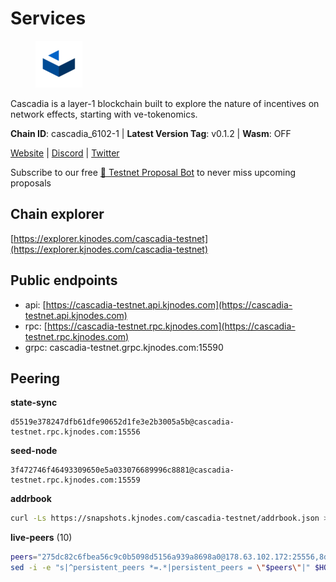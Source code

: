# Services

<figure><img src="https://raw.githubusercontent.com/kj89/cosmos-images/main/logos/cascadia.png" alt=""><figcaption></figcaption></figure>

Cascadia is a layer-1 blockchain built to explore the  nature of incentives on network effects, starting  with ve-tokenomics.

**Chain ID**: cascadia_6102-1 | **Latest Version Tag**: v0.1.2 | **Wasm**: OFF

[Website](https://www.cascadia.foundation) | [Discord](https://discord.gg/cascadia) | [Twitter](https://twitter.com/CascadiaSystems)



Subscribe to our free [🤖 Testnet Proposal Bot](https://t.me/kjnodes_testnet_proposal_bot) to never miss upcoming proposals


## Chain explorer
[https://explorer.kjnodes.com/cascadia-testnet](https://explorer.kjnodes.com/cascadia-testnet)

## Public endpoints

* api: [https://cascadia-testnet.api.kjnodes.com](https://cascadia-testnet.api.kjnodes.com)
* rpc: [https://cascadia-testnet.rpc.kjnodes.com](https://cascadia-testnet.rpc.kjnodes.com)
* grpc: cascadia-testnet.grpc.kjnodes.com:15590

## Peering

**state-sync**

```text
d5519e378247dfb61dfe90652d1fe3e2b3005a5b@cascadia-testnet.rpc.kjnodes.com:15556
```

**seed-node**

```text
3f472746f46493309650e5a033076689996c8881@cascadia-testnet.rpc.kjnodes.com:15559
```

**addrbook**
```bash
curl -Ls https://snapshots.kjnodes.com/cascadia-testnet/addrbook.json > $HOME/.cascadiad/config/addrbook.json
```

**live-peers** (10)
```bash
peers="275dc82c6fbea56c9c0b5098d5156a939a8698a0@178.63.102.172:25556,8d00e22ed928ca4e409816f7d6fdd2c9faaf3b8f@167.235.31.186:22656,e0dcea0df3c5e31458ba855358b08cc804ddb287@144.91.122.14:26656,5d563f5d882904f89b929fde2d1cf2342c8cba7c@185.209.223.64:36656,77f241dc899638b011dd7448ca7897879cb590e4@195.3.220.22:11656,f78611ffa950efd9ddb4ed8f7bd8327c289ba377@65.109.108.150:46656,d5519e378247dfb61dfe90652d1fe3e2b3005a5b@65.109.68.190:15556,b08c31354f72aabc769abc8bfd0a8ee7cd0201e5@38.242.238.112:26656,5f1bcdfe67b0cd55ed12a06454206c7f1ab4b35b@95.216.160.203:26656,fcac681e16636bc1185194e31d0ff9b27d7f1275@85.239.233.241:55656"
sed -i -e "s|^persistent_peers *=.*|persistent_peers = \"$peers\"|" $HOME/.cascadiad/config/config.toml
```
